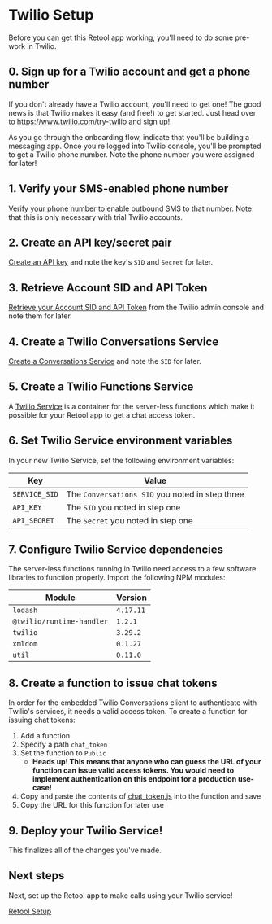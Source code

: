 # Twilio Setup
Before you can get this Retool app working, you'll need to do some pre-work in Twilio.

## 0. Sign up for a Twilio account and get a phone number

If you don't already have a Twilio account, you'll need to get one! The good news is that Twilio makes it easy (and free!) to get started. Just head over to https://www.twilio.com/try-twilio and sign up!

As you go through the onboarding flow, indicate that you'll be building a messaging app. Once you're logged into Twilio console, you'll be prompted to get a Twilio phone number. Note the phone number you were assigned for later!

## 1. Verify your SMS-enabled phone number
[Verify your phone number](https://support.twilio.com/hc/en-us/articles/223180048-Adding-a-Verified-Phone-Number-or-Caller-ID-with-Twilio) to enable outbound SMS to that number. Note that this is only necessary with trial Twilio accounts.

## 2. Create an API key/secret pair

[Create an API key](https://www.twilio.com/docs/iam/keys/api-key-resource) and note the key's `SID` and `Secret` for later.

## 3. Retrieve Account SID and API Token
[Retrieve your Account SID and API Token](https://www.twilio.com/console/dev-tools/api-keys) from the Twilio admin console and note them for later.

## 4. Create a Twilio Conversations Service
[Create a Conversations Service](https://www.twilio.com/docs/conversations/api/service-resource) and note the `SID` for later.

## 5. Create a Twilio Functions Service
A [Twilio Service](https://www.twilio.com/docs/runtime/functions/create-service) is a container for the server-less functions which make it possible for your Retool app to get a chat access token.

## 6. Set Twilio Service environment variables


In your new Twilio Service, set the following environment variables:

| Key | Value |
| ---- | ----  |
| `SERVICE_SID` | The `Conversations SID` you noted in step three |
| `API_KEY` | The `SID` you noted in step one |
| `API_SECRET` | The `Secret` you noted in step one |

## 7. Configure Twilio Service dependencies

The server-less functions running in Twilio need access to a few software libraries to function properly. Import the following NPM modules:

| Module | Version |
| --- | --- |
| `lodash` | `4.17.11` |
| `@twilio/runtime-handler` | `1.2.1` |
| `twilio` | `3.29.2` |
| `xmldom` | `0.1.27` |
| `util` | `0.11.0` |

## 8. Create a function to issue chat tokens

In order for the embedded Twilio Conversations client to authenticate with Twilio's services, it needs a valid access token. To create a function for issuing chat tokens:

1. Add a function
2. Specify a path `chat_token`
3. Set the function to `Public` 
    - **Heads up! This means that anyone who can guess the URL of your function can issue valid access tokens. You would need to implement authentication on this endpoint for a production use-case!**
4. Copy and paste the contents of [chat_token.js](./code/twilio-functions/chat_token.js) into the function and save
5. Copy the URL for this function for later use

## 9. Deploy your Twilio Service!

This finalizes all of the changes you've made.

## Next steps
Next, set up the Retool app to make calls using your Twilio service!

[Retool Setup](./retool-setup.md)
